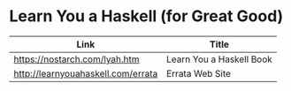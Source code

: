 # Learn You a Haskell (for Great Good)


|          Link                      | Title                        |
|------------------------------------|------------------------------|
| https://nostarch.com/lyah.htm      | Learn You a Haskell Book     |      
| http://learnyouahaskell.com/errata | Errata Web Site              |
